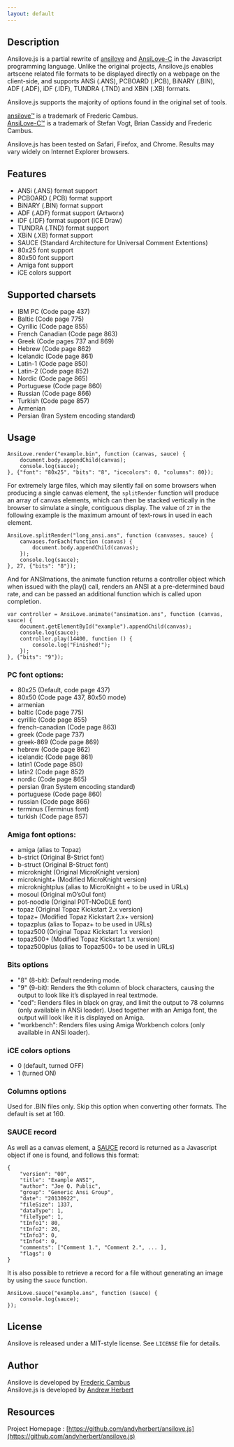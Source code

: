 ```yaml
---
layout: default
---
```


<div id="example" class="center">
    
</div>
<script type="text/javascript">
var controller;

AnsiLove.render("ans/cl!-al02.ans", function (canvas, sauce) {
    document.getElementById("header").appendChild(canvas);
}, {"bits": "9"});

controller = AnsiLove.animate("ans/example_usage.ans", function (canvas, sauce) {
    document.getElementById("example").appendChild(canvas);
    controller.play(2800);
}, {"bits": "9"});
</script>

## Description

Ansilove.js is a partial rewrite of [ansilove][1] and [AnsiLove-C][2] in the Javascript programming language. Unlike the original projects, Ansilove.js enables artscene related file formats to be displayed directly on a webpage on the client-side, and supports ANSi (.ANS), PCBOARD (.PCB), BiNARY (.BIN), ADF (.ADF), iDF (.IDF), TUNDRA (.TND) and XBiN (.XB) formats.

Ansilove.js supports the majority of options found in the original set of tools.

[ansilove™][1] is a trademark of Frederic Cambus.  
[AnsiLove-C™][2] is a trademark of Stefan Vogt, Brian Cassidy and Frederic Cambus.

Ansilove.js has been tested on Safari, Firefox, and Chrome. Results may vary widely on Internet Explorer browsers.

## Features

- ANSi (.ANS) format support
- PCBOARD (.PCB) format support
- BiNARY (.BIN) format support
- ADF (.ADF) format support (Artworx)
- iDF (.IDF) format support (iCE Draw)
- TUNDRA (.TND) format support
- XBiN (.XB) format support
- SAUCE (Standard Architecture for Universal Comment Extentions)
- 80x25 font support
- 80x50 font support
- Amiga font support
- iCE colors support

## Supported charsets

- IBM PC (Code page 437)
- Baltic (Code page 775)
- Cyrillic (Code page 855)
- French Canadian (Code page 863)
- Greek (Code pages 737 and 869)
- Hebrew (Code page 862)
- Icelandic (Code page 861)
- Latin-1 (Code page 850)
- Latin-2 (Code page 852)
- Nordic (Code page 865)
- Portuguese (Code page 860)
- Russian (Code page 866)
- Turkish (Code page 857)
- Armenian
- Persian (Iran System encoding standard)

## Usage

    AnsiLove.render("example.bin", function (canvas, sauce) {
        document.body.appendChild(canvas);
        console.log(sauce);
    }, {"font": "80x25", "bits": "8", "icecolors": 0, "columns": 80});

For extremely large files, which may silently fail on some browsers when producing a single canvas element, the `splitRender` function will produce an array of canvas elements, which can then be stacked vertically in the browser to simulate a single, contiguous display. The value of `27` in the following example is the maximum amount of text-rows in used in each element.

    AnsiLove.splitRender("long_ansi.ans", function (canvases, sauce) {
        canvases.forEach(function (canvas) {
            document.body.appendChild(canvas);
        });
        console.log(sauce);
    }, 27, {"bits": "8"});
   
And for ANSImations, the animate function returns a controller object which when issued with the play() call, renders an ANSI at a pre-determined baud rate, and can be passed an additional function which is called upon completion.

    var controller = AnsiLove.animate("ansimation.ans", function (canvas, sauce) {
        document.getElementById("example").appendChild(canvas);
        console.log(sauce);
        controller.play(14400, function () {
            console.log("Finished!");
        });
    }, {"bits": "9"});

### PC font options: 

 - 80x25 (Default, code page 437)
 - 80x50 (Code page 437, 80x50 mode)
 - armenian
 - baltic (Code page 775)
 - cyrillic (Code page 855)
 - french-canadian (Code page 863)
 - greek (Code page 737)
 - greek-869 (Code page 869)
 - hebrew (Code page 862)
 - icelandic (Code page 861)
 - latin1 (Code page 850)
 - latin2 (Code page 852)
 - nordic (Code page 865)
 - persian (Iran System encoding standard)
 - portuguese (Code page 860)
 - russian (Code page 866)
 - terminus (Terminus font)
 - turkish (Code page 857)

### Amiga font options:
 
 - amiga (alias to Topaz)
 - b-strict (Original B-Strict font)
 - b-struct (Original B-Struct font)
 - microknight (Original MicroKnight version)
 - microknight+ (Modified MicroKnight version)
 - microknightplus (alias to MicroKnight + to be used in URLs)
 - mosoul (Original mO’sOul font)
 - pot-noodle (Original P0T-NOoDLE font)
 - topaz (Original Topaz Kickstart 2.x version)
 - topaz+ (Modified Topaz Kickstart 2.x+ version)
 - topazplus (alias to Topaz+ to be used in URLs)
 - topaz500 (Original Topaz Kickstart 1.x version)
 - topaz500+ (Modified Topaz Kickstart 1.x version)
 - topaz500plus (alias to Topaz500+ to be used in URLs)


### Bits options
 
 - "8" (8-bit): Default rendering mode.
 - "9" (9-bit): Renders the 9th column of block characters, causing the output to look like it’s displayed in real textmode.
 - "ced": Renders files in black on gray, and limit the output to 78 columns (only available in ANSi loader). Used together with an Amiga font, the output will look like it is displayed on Amiga.
 - "workbench": Renders files using Amiga Workbench colors (only available in ANSi loader).

### iCE colors options

- 0 (default, turned OFF)
- 1 (turned ON)

### Columns options

Used for .BIN files only. Skip this option when converting other formats. The default is set at 160.

### SAUCE record

As well as a canvas element, a [SAUCE][3] record is returned as a Javascript object if one is found, and follows this format:

    {
        "version": "00",
        "title": "Example ANSI",
        "author": "Joe Q. Public",
        "group": "Generic Ansi Group",
        "date": "20130922",
        "fileSize": 1337,
        "dataType": 1,
        "fileType": 1,
        "tInfo1": 80,
        "tInfo2": 26,
        "tInfo3": 0,
        "tInfo4": 0,
        "comments": ["Comment 1.", "Comment 2.", ... ],
        "flags": 0
    }

It is also possible to retrieve a record for a file without generating an image by using the `sauce` function.

    AnsiLove.sauce("example.ans", function (sauce) {
        console.log(sauce);
    });

## License

Ansilove is released under a MIT-style license. See `LICENSE` file for details.

## Author

Ansilove is developed by [Frederic Cambus](http://www.cambus.net)  
Ansilove.js is developed by [Andrew Herbert](http://andyh.org)

## Resources

Project Homepage : [https://github.com/andyherbert/ansilove.js](https://github.com/andyherbert/ansilove.js)

[1]: https://github.com/fcambus/ansilove
[2]: https://github.com/ByteProject/AnsiLove-C
[3]: http://web.archive.org/web/20120204063648/http://www.acid.org/info/sauce/sauce.htm